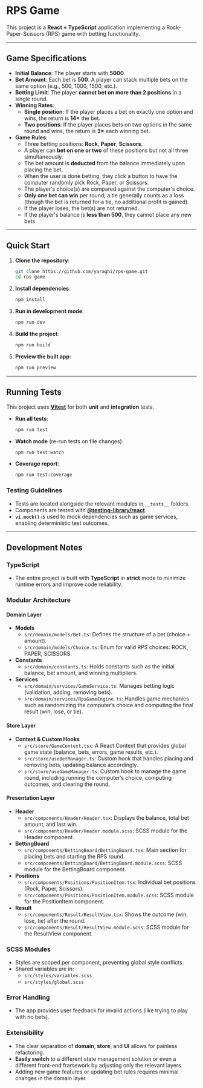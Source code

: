 # RPS Game

This project is a **React + TypeScript** application implementing a Rock-Paper-Scissors (RPS) game with betting functionality.

---

## Game Specifications

- **Initial Balance**: The player starts with **5000**.
- **Bet Amount**: Each bet is **500**. A player can stack multiple bets on the same option (e.g., 500, 1000, 1500, etc.).
- **Betting Limit**: The player **cannot bet on more than 2 positions** in a single round.
- **Winning Rates**:
  - **Single position**: If the player places a bet on exactly one option and wins, the return is **14×** the bet.
  - **Two positions**: If the player places bets on two options in the same round and wins, the return is **3×** each winning bet.
- **Game Rules**:
  - Three betting positions: **Rock**, **Paper**, **Scissors**.
  - A player can **bet on one or two** of these positions but not all three simultaneously.
  - The bet amount is **deducted** from the balance immediately upon placing the bet.
  - When the user is done betting, they click a button to have the computer randomly pick Rock, Paper, or Scissors.
  - The player's choice(s) are compared against the computer's choice.
  - **Only one bet can win** per round; a tie generally counts as a loss (though the bet is returned for a tie, no additional profit is gained).
  - If the player loses, the bet(s) are not returned.
  - If the player's balance is **less than 500**, they cannot place any new bets.

---

## Quick Start

1. **Clone the repository**:
   ```bash
   git clone https://github.com/yaraghi/rps-game.git
   cd rps-game
   ```

2. **Install dependencies**:
   ```bash
   npm install
   ```

3. **Run in development mode**:
   ```bash
   npm run dev
   ```

4. **Build the project**:
   ```bash
   npm run build
   ```

5. **Preview the built app**:
   ```bash
   npm run preview
   ```

---

## Running Tests

This project uses [**Vitest**](https://vitest.dev/) for both **unit** and **integration** tests.

- **Run all tests**:
  ```bash
  npm run test
  ```

- **Watch mode** (re-run tests on file changes):
  ```bash
  npm run test:watch
  ```

- **Coverage report**:
  ```bash
  npm run test:coverage
  ```

### Testing Guidelines

- Tests are located alongside the relevant modules in `__tests__` folders.
- Components are tested with [**@testing-library/react**](https://testing-library.com/docs/react-testing-library/intro/).
- **`vi.mock()`** is used to mock dependencies such as game services, enabling deterministic test outcomes.

---

## Development Notes

### TypeScript
- The entire project is built with **TypeScript** in **strict** mode to minimize runtime errors and improve code reliability.

### Modular Architecture

#### **Domain Layer**
- **Models**  
  - `src/domain/models/Bet.ts`: Defines the structure of a bet (choice + amount).  
  - `src/domain/models/Choice.ts`: Enum for valid RPS choices: ROCK, PAPER, SCISSORS.
- **Constants**  
  - `src/domain/constants.ts`: Holds constants such as the initial balance, bet amount, and winning multipliers.
- **Services**  
  - `src/domain/services/GameService.ts`: Manages betting logic (validation, adding, removing bets).  
  - `src/domain/services/RpsGameEngine.ts`: Handles game mechanics such as randomizing the computer’s choice and computing the final result (win, lose, or tie).

#### **Store Layer**
- **Context & Custom Hooks**  
  - `src/store/GameContext.tsx`: A React Context that provides global game state (balance, bets, errors, game results, etc.).  
  - `src/store/useBetManager.ts`: Custom hook that handles placing and removing bets, updating balance accordingly.  
  - `src/store/useGameManager.ts`: Custom hook to manage the game round, including running the computer’s choice, computing outcomes, and clearing the round.

#### **Presentation Layer**
- **Header**  
  - `src/components/Header/Header.tsx`: Displays the balance, total bet amount, and last win.  
  - `src/components/Header/Header.module.scss`: SCSS module for the Header component.
- **BettingBoard**  
  - `src/components/BettingBoard/BettingBoard.tsx`: Main section for placing bets and starting the RPS round.  
  - `src/components/BettingBoard/BettingBoard.module.scss`: SCSS module for the BettingBoard component.
- **Positions**  
  - `src/components/Positions/PositionItem.tsx`: Individual bet positions (Rock, Paper, Scissors).  
  - `src/components/Positions/PositionItem.module.scss`: SCSS module for the PositionItem component.
- **Result**  
  - `src/components/Result/ResultView.tsx`: Shows the outcome (win, lose, tie) after the round.  
  - `src/components/Result/ResultView.module.scss`: SCSS module for the ResultView component.

### SCSS Modules
- Styles are scoped per component, preventing global style conflicts.
- Shared variables are in:
  - `src/styles/variables.scss`  
  - `src/styles/global.scss`

### Error Handling
- The app provides user feedback for invalid actions (like trying to play with no bets).

### Extensibility
- The clear separation of **domain**, **store**, and **UI** allows for painless refactoring.
- **Easily switch** to a different state management solution or even a different front-end framework by adjusting only the relevant layers.
- Adding new game features or updating bet rules requires minimal changes in the domain layer.

